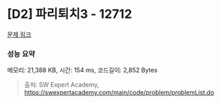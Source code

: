 # [D2] 파리퇴치3 - 12712 

[문제 링크](https://swexpertacademy.com/main/code/problem/problemDetail.do?contestProbId=AXuARWAqDkQDFARa) 

### 성능 요약

메모리: 21,388 KB, 시간: 154 ms, 코드길이: 2,852 Bytes



> 출처: SW Expert Academy, https://swexpertacademy.com/main/code/problem/problemList.do